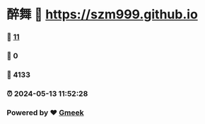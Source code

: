 # 醉舞 :link: https://szm999.github.io 
### :page_facing_up: [11](https://szm999.github.io/tag.html) 
### :speech_balloon: 0 
### :hibiscus: 4133 
### :alarm_clock: 2024-05-13 11:52:28 
### Powered by :heart: [Gmeek](https://github.com/Meekdai/Gmeek)
